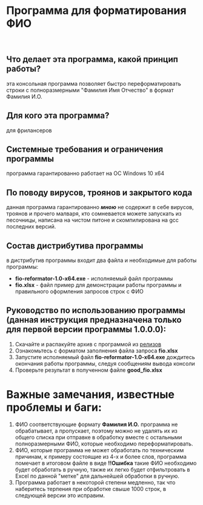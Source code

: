 # Программа для форматирования ФИО
<br>

## Что делает эта программа, какой принцип работы?

эта консольная программа позволяет быстро переформатировать строки с полноразмерными "Фамилия Имя Отчество" в формат Фамилия И.О.

## Для кого эта программа?

для фрилансеров

## Системные требования и ограничения программы

программа гарантированно работает на ОС Windows 10 x64 

## По поводу вирусов, троянов и закрытого кода

данная программа гарантированно ***мною*** не содержит в себе вирусов, троянов и прочего малваря, кто сомневается можете запускать из песочницы, написана на чистом питоне и скомпилирована на gcc последних версий.

## Состав дистрибутива программы

в дистрибутив программы входит два файла и необходимые для работы программы:

- **fio-reformator-1.0-x64.exe** - исполняемый файл программы
- **fio.xlsx** - файл пример для демонстрации работы программы и правильного оформления запросов строк с ФИО

## Руководство по использованию программы (данная инструкция предназначена только для первой версии программы 1.0.0.0):

1. Скачайте и распакуйте архив с программой из [релизов](https://github.com/itz0/fio/releases/)
2. Ознакомьтесь с форматом заполнения файла запроса **fio.xlsx**
3. Запустите исполняемый файл **fio-reformator-1.0-x64.exe** дождитесь окончания работы программы, следуя сообщениям вывода консоли
4. Проверьте результат в полученном файле **good_fio.xlsx**

# Важные замечания, известные проблемы и баги:

1. ФИО соответствующие формату **Фамилия И.О.** программа не обрабатывает, а пропускает, поэтому можно не удалять их из общего списка при отправке в обработку вместе с остальными полноразмерными ФИО, которые необходимо переформатировать.
2. ФИО, которые программа не может обработать по техническим причинам, к примеру состоящие из 4-х и более слов, программа помечает в итоговом файле в виде **!!Ошибка** такие ФИО необходимо будет обработать в ручную, также их легко будет отфильтровать в Excel по данной "метке" для дальнейшей обработки в ручную.
3. Программа работает в некоторой степени медленно, так что наберитесь терпения при обработке свыше 1000 строк, в следующей версии это исправим.
